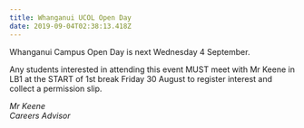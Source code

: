 ```yaml
---
title: Whanganui UCOL Open Day
date: 2019-09-04T02:38:13.418Z
---
```

Whanganui Campus Open Day is next Wednesday 4 September. 

Any students interested in attending this event MUST meet with Mr Keene in LB1 at the START of 1st break Friday 30 August to register interest and collect a permission slip.

_Mr Keene_  
_Careers Advisor_
